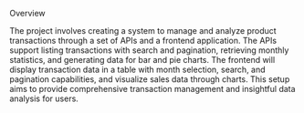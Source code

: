 Overview

The project involves creating a system to manage and analyze product transactions through a set of APIs and a frontend application. The APIs support listing transactions with search and pagination, retrieving monthly statistics, and generating data for bar and pie charts. The frontend will display transaction data in a table with month selection, search, and pagination capabilities, and visualize sales data through charts. This setup aims to provide comprehensive transaction management and insightful data analysis for users.
